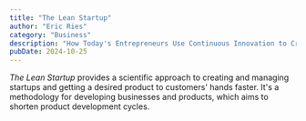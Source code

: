 ```yaml
---
title: "The Lean Startup"
author: "Eric Ries"
category: "Business"
description: "How Today's Entrepreneurs Use Continuous Innovation to Create Radically Successful Businesses."
pubDate: 2024-10-25
---
```

*The Lean Startup* provides a scientific approach to creating and managing startups and getting a desired product to customers' hands faster. It's a methodology for developing businesses and products, which aims to shorten product development cycles.